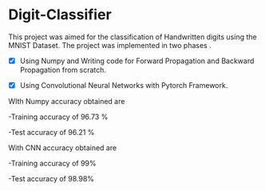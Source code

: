 # Digit-Classifier

This project was aimed for the classification of Handwritten digits using the MNIST Dataset. The project was implemented in two phases .

- [x] Using Numpy and Writing code for Forward Propagation and Backward Propagation from scratch.

- [x] Using Convolutional Neural Networks with Pytorch Framework.

WIth Numpy  accuracy obtained are 

-Training accuracy of 96.73 %

-Test accuracy of  96.21 %

With CNN accuracy obtained are 

-Training accuracy of 99%

-Test accuracy of 98.98%



